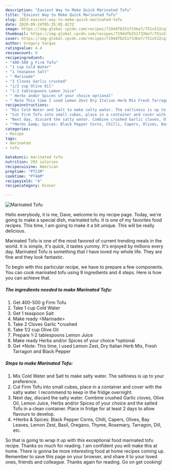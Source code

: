 ```yaml
---
description: "Easiest Way to Make Quick Marinated Tofu"
title: "Easiest Way to Make Quick Marinated Tofu"
slug: 1853-easiest-way-to-make-quick-marinated-tofu
date: 2020-09-24T05:35:05.827Z
image: https://img-global.cpcdn.com/recipes/7194dfb251f33be7/751x532cq70/marinated-tofu-recipe-main-photo.jpg
thumbnail: https://img-global.cpcdn.com/recipes/7194dfb251f33be7/751x532cq70/marinated-tofu-recipe-main-photo.jpg
cover: https://img-global.cpcdn.com/recipes/7194dfb251f33be7/751x532cq70/marinated-tofu-recipe-main-photo.jpg
author: Gregory Vargas
ratingvalue: 4.4
reviewcount: 9
recipeingredient:
- "400-500 g Firm Tofu"
- "1 cup Cold Water"
- "1 teaspoon Salt"
- " Marinade"
- "2 Cloves Garlic crushed"
- "1/2 cup Olive Oil"
- "1-2 tablespoons Lemon Juice"
- " Herbs andor Spices of your choice optional"
- " Note This time I used Lemon Zest Dry Italian Herb Mix Fresh Tarragon and Black Pepper"
recipeinstructions:
- "Mix Cold Water and Salt to make salty water. The saltiness is up to your preference."
- "Cut Firm Tofu into small cubes, place in a container and cover with the salty water. I recommend to keep in the fridge overnight."
- "Next day, discard the salty water. Combine crushed Garlic cloves, Olive Oil, Lemon Juice, Herbs and/or Spices of your choice and the salted Tofu in a clean container. Place in fridge for at least 2 days to allow flavours to develop."
- "*Herbs &amp; Spices: Black Pepper Corns, Chilli, Capers, Olives, Bay Leaves, Lemon Zest, Basil, Oregano, Thyme, Rosemary, Tarragon, Dill, etc."
categories:
- Recipe
tags:
- marinated
- tofu

katakunci: marinated tofu 
nutrition: 293 calories
recipecuisine: American
preptime: "PT22M"
cooktime: "PT46M"
recipeyield: "4"
recipecategory: Dinner

---
```



![Marinated Tofu](https://img-global.cpcdn.com/recipes/7194dfb251f33be7/751x532cq70/marinated-tofu-recipe-main-photo.jpg)

Hello everybody, it is me, Dave, welcome to my recipe page. Today, we're going to make a special dish, marinated tofu. It is one of my favorites food recipes. This time, I am going to make it a bit unique. This will be really delicious.



Marinated Tofu is one of the most favored of current trending meals in the world. It is simple, it's quick, it tastes yummy. It's enjoyed by millions every day. Marinated Tofu is something that I have loved my whole life. They are fine and they look fantastic.


To begin with this particular recipe, we have to prepare a few components. You can cook marinated tofu using 9 ingredients and 4 steps. Here is how you can achieve that.

<!--inarticleads1-->

##### The ingredients needed to make Marinated Tofu:

1. Get 400-500 g Firm Tofu
1. Take 1 cup Cold Water
1. Get 1 teaspoon Salt
1. Make ready  &lt;Marinade&gt;
1. Take 2 Cloves Garlic *crushed
1. Take 1/2 cup Olive Oil
1. Prepare 1-2 tablespoons Lemon Juice
1. Make ready  Herbs and/or Spices of your choice *optional
1. Get  *Note: This time, I used Lemon Zest, Dry Italian Herb Mix, Fresh Tarragon and Black Pepper




<!--inarticleads2-->

##### Steps to make Marinated Tofu:

1. Mix Cold Water and Salt to make salty water. The saltiness is up to your preference.
1. Cut Firm Tofu into small cubes, place in a container and cover with the salty water. I recommend to keep in the fridge overnight.
1. Next day, discard the salty water. Combine crushed Garlic cloves, Olive Oil, Lemon Juice, Herbs and/or Spices of your choice and the salted Tofu in a clean container. Place in fridge for at least 2 days to allow flavours to develop.
1. *Herbs &amp; Spices: Black Pepper Corns, Chilli, Capers, Olives, Bay Leaves, Lemon Zest, Basil, Oregano, Thyme, Rosemary, Tarragon, Dill, etc.




So that is going to wrap it up with this exceptional food marinated tofu recipe. Thanks so much for reading. I am confident you will make this at home. There is gonna be more interesting food at home recipes coming up. Remember to save this page on your browser, and share it to your loved ones, friends and colleague. Thanks again for reading. Go on get cooking!
